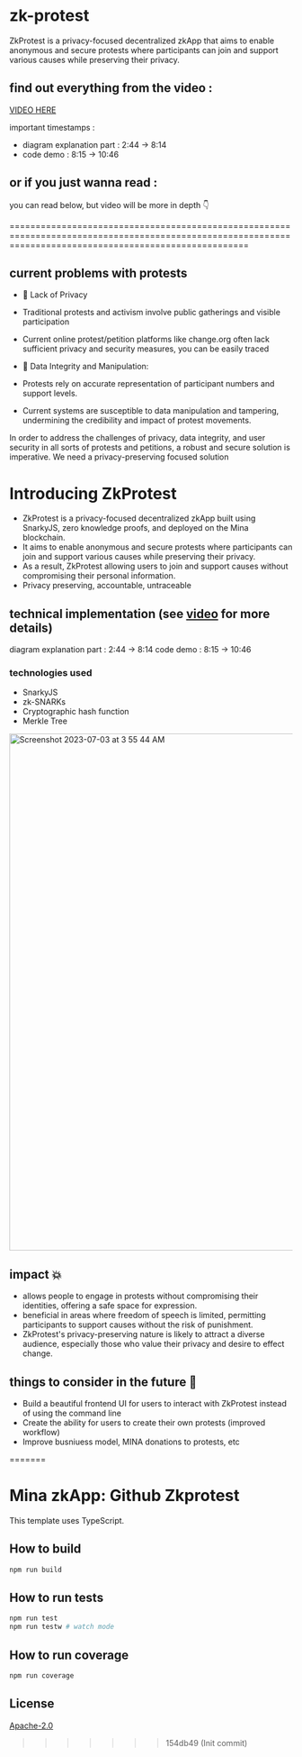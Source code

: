 # zk-protest
ZkProtest is a privacy-focused decentralized zkApp that aims to enable anonymous and secure protests where participants can join and support various causes while preserving their privacy.

## find out everything from the video : 
<a href="https://www.dropbox.com/s/c27w4r26hlg55ps/ZkProtest%20Explanation%20%2B%20Demo.mov?dl=0" target="_blank" 
            rel="noopener noreferrer">VIDEO HERE</a>

            
important timestamps : 
* diagram explanation part : 2:44 -> 8:14
* code demo : 8:15 -> 10:46

## or if you just wanna read :

you can read below, but video will be more in depth 👇


==========================================================================================================================================================


## current problems with protests
* 👀 Lack of Privacy
* Traditional protests and activism involve public gatherings and visible participation
* Current online protest/petition platforms like change.org often lack sufficient privacy and security measures, you can be easily traced

* 🔑 Data Integrity and Manipulation:
* Protests rely on accurate representation of participant numbers and support levels.
* Current systems are susceptible to data manipulation and tampering, undermining the credibility and impact of protest movements.

In order to address the challenges of privacy, data integrity, and user security in all sorts of protests and petitions, 
a robust and secure solution is imperative.  We need a privacy-preserving focused solution

# Introducing ZkProtest

* ZkProtest is a privacy-focused decentralized zkApp built using 
SnarkyJS, zero knowledge proofs, and deployed on the Mina blockchain.
* It aims to enable anonymous and secure protests where 
participants can join and support various causes while preserving their privacy.
* As a result, ZkProtest allowing users to join and support causes 
without compromising their personal information.
* Privacy preserving, accountable, untraceable

## technical implementation (see <a href="https://www.dropbox.com/s/c27w4r26hlg55ps/ZkProtest%20Explanation%20%2B%20Demo.mov?dl=0" target="_blank" rel="noopener noreferrer">video</a> for more details)
diagram explanation part : 2:44 -> 8:14
code demo : 8:15 -> 10:46

### technologies used 
* SnarkyJS
* zk-SNARKs
* Cryptographic hash function
* Merkle Tree

<img width="918" alt="Screenshot 2023-07-03 at 3 55 44 AM" src="https://github.com/RexanWONG/zk-protest/assets/96183717/7c98618e-da6e-4d89-b456-f7e35ea21f45">

## impact 💥
* allows people to engage in protests without compromising their identities, offering a safe space for expression.
* beneficial in areas where freedom of speech is limited, permitting participants to support causes without the risk of punishment.
* ZkProtest's privacy-preserving nature is likely to attract a diverse audience, especially those who value their privacy and desire to effect change.

## things to consider in the future 🤔
* Build a beautiful frontend UI for users to interact with ZkProtest instead of using the command line
* Create the ability for users to create their own protests (improved workflow)
* Improve busniuess model, MINA donations to protests, etc







=======
# Mina zkApp: Github Zkprotest

This template uses TypeScript.

## How to build

```sh
npm run build
```

## How to run tests

```sh
npm run test
npm run testw # watch mode
```

## How to run coverage

```sh
npm run coverage
```

## License

[Apache-2.0](LICENSE)
>>>>>>> 154db49 (Init commit)
